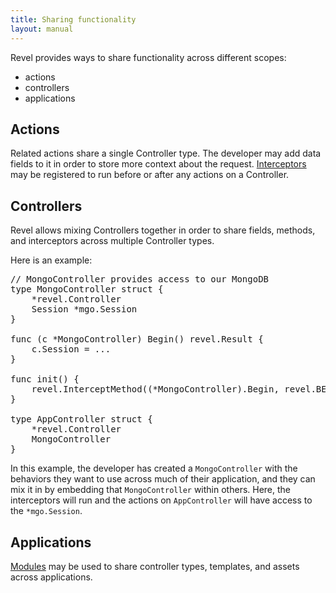 ```yaml
---
title: Sharing functionality
layout: manual
---
```


Revel provides ways to share functionality across different scopes:

* actions
* controllers
* applications

## Actions

Related actions share a single Controller type.  The developer may add data
fields to it in order to store more context about the request.
[Interceptors](interceptors.html) may be registered to run before or after any
actions on a Controller.

## Controllers

Revel allows mixing Controllers together in order to share fields, methods, and
interceptors across multiple Controller types.

Here is an example:

<pre class="prettyprint lang-go">
// MongoController provides access to our MongoDB
type MongoController struct {
	*revel.Controller
	Session *mgo.Session
}

func (c *MongoController) Begin() revel.Result {
	c.Session = ...
}

func init() {
	revel.InterceptMethod((*MongoController).Begin, revel.BEFORE)
}

type AppController struct {
	*revel.Controller
	MongoController
}
</pre>

In this example, the developer has created a `MongoController` with the
behaviors they want to use across much of their application, and they can mix it
in by embedding that `MongoController` within others.  Here, the interceptors
will run and the actions on `AppController` will have access to the
`*mgo.Session`.

## Applications

[Modules](modules.html) may be used to share controller types, templates, and
assets across applications.
